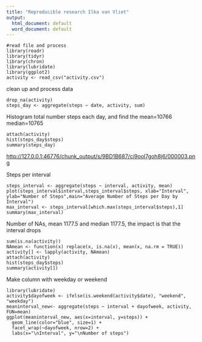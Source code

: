 ```yaml
---
title: "Reproducible research Ilka van Vliet"
output:
  html_document: default
  word_document: default
---
```


```{r} 
#read file and process
library(readr)
library(tidyr)
library(chron)
library(lubridate)
library(ggplot2)
activity <- read_csv("activity.csv")
```

clean up and process data
```{r} 
drop_na(activity)
steps_day <- aggregate(steps ~ date, activity, sum)
```

Histogram total number steps each day, and find the mean=10766 median=10765
```{r}
attach(activity)
hist(steps_day$steps)
summary(steps_day)
```

http://127.0.0.1:46776/chunk_output/s/9BD1B687/ci9ool7goh8j6/000003.png

Steps per interval
```{r}
steps_interval <- aggregate(steps ~ interval, activity, mean)
plot(steps_interval$interval,steps_interval$steps, xlab="Interval", ylab="Number of Steps",main="Average Number of Steps per Day by Interval")
max_interval <- steps_interval[which.max(steps_interval$steps),1]
summary(max_interval)
```

Number of NAs, mean 1177.5 and median 1177.5, the impact is that the interval drops 
```{r}
sum(is.na(activity))
NAmean <- function(x) replace(x, is.na(x), mean(x, na.rm = TRUE))
activity[] <- lapply(activity, NAmean)
attach(activity)
hist(steps_day$steps)
summary(activity[])
```

Make column with weekday or weekend
```{r} 
library(lubridate)
activity$dayofweek <- ifelse(is.weekend(activity$date), "weekend", "weekday")
meaninterval_new<- aggregate(steps ~ interval + dayofweek, activity, FUN=mean)
ggplot(meaninterval_new, aes(x=interval, y=steps)) + 
  geom_line(color="blue", size=1) + 
  facet_wrap(~dayofweek, nrow=2) +
  labs(x="\nInterval", y="\nNumber of steps")
```


